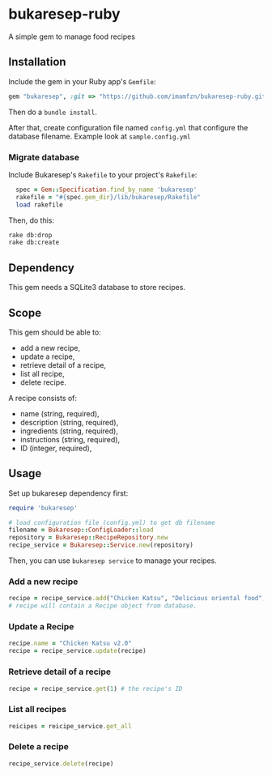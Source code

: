 # bukaresep-ruby

A simple gem to manage food recipes

## Installation

Include the gem in your Ruby app's `Gemfile`:

```ruby
gem "bukaresep", :git => "https://github.com/imamfzn/bukaresep-ruby.git", :branch => "development"
```

Then do a `bundle install`.

After that, create configuration file named `config.yml` that configure the database filename. Example look at `sample.config.yml`

### Migrate database

Include Bukaresep's `Rakefile` to your project's `Rakefile`:

```ruby
  spec = Gem::Specification.find_by_name 'bukaresep'
  rakefile = "#{spec.gem_dir}/lib/bukaresep/Rakefile"
  load rakefile
```

Then, do this:

```sh
rake db:drop
rake db:create
```

## Dependency

This gem needs a SQLite3 database to store recipes.

## Scope

This gem should be able to:

* add a new recipe,
* update a recipe,
* retrieve detail of a recipe,
* list all recipe,
* delete recipe.

A recipe consists of:

* name (string, required),
* description (string, required),
* ingredients (string, required),
* instructions (string, required),
* ID (integer, required),

## Usage

Set up bukaresep dependency first:

```ruby
require 'bukaresep'

# load configuration file (config.yml) to get db filename
filename = Bukaresep::ConfigLoader::load
repository = Bukaresep::RecipeRepository.new
recipe_service = Bukaresep::Service.new(repository)
```

Then, you can use `bukaresep service` to manage your recipes.

### Add a new recipe

```ruby
recipe = recipe_service.add("Chicken Katsu", "Delicious oriental food", "Chicken, egg, salt", "Just merge all ingredients")
# recipe will contain a Recipe object from database.
```

### Update a Recipe

```ruby
recipe.name = "Chicken Katsu v2.0"
recipe = recipe_service.update(recipe)
```

### Retrieve detail of a recipe

```ruby
recipe = recipe_service.get(1) # the recipe's ID
```

### List all recipes

```ruby
reicipes = reicipe_service.get_all
```

### Delete a recipe

```ruby
recipe_service.delete(recipe)
```